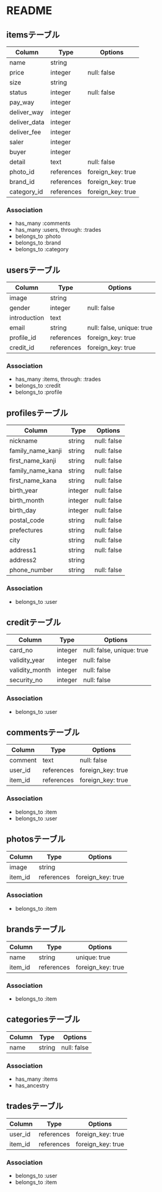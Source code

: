 # README

## itemsテーブル
|Column|Type|Options|
|------|----|-------|
|name|string||
|price|integer|null: false|
|size|string||
|status|integer|null: false|
|pay_way|integer||
|deliver_way|integer||
|deliver_data|integer||
|deliver_fee|integer||
|saler|integer||
|buyer|integer||
|detail|text|null: false|
|photo_id|references|foreign_key: true|
|brand_id|references|foreign_key: true|
|category_id|references|foreign_key: true|

### Association
- has_many :comments
- has_many :users, through: :trades
- belongs_to :photo
- belongs_to :brand
- belongs_to :category



## usersテーブル
|Column|Type|Options|
|------|----|-------|
|image|string||
|gender|integer|null: false|
|introduction|text|
|email|string|null: false, unique: true|
|profile_id|references|foreign_key: true|
|credit_id|references|foreign_key: true|

### Association
- has_many :items, through: :trades
- belongs_to :credit
- belongs_to :profile



## profilesテーブル
|Column|Type|Options|
|------|----|-------|
|nickname|string|null: false|
|family_name_kanji|string|null: false|
|first_name_kanji|string|null: false|
|family_name_kana|string|null: false|
|first_name_kana|string|null: false|
|birth_year|integer|null: false|
|birth_month|integer|null: false|                 
|birth_day|integer|null: false| 
|postal_code|string|null: false|
|prefectures|string|null: false|
|city|string|null: false|
|address1|string|null: false|               
|address2|string||
|phone_number|string|null: false|

### Association
- belongs_to :user



## creditテーブル
|Column|Type|Options|
|------|----|-------|
|card_no|integer|null: false, unique: true|
|validity_year|integer|null: false|
|validity_month|integer|null: false|
|security_no|integer|null: false|

### Association
- belongs_to :user



## commentsテーブル
|Column|Type|Options|
|------|----|-------|
|comment|text|null: false|
|user_id|references|foreign_key: true|
|item_id|references|foreign_key: true|

### Association
- belongs_to :item
- belongs_to :user



## photosテーブル
|Column|Type|Options|
|------|----|-------|
|image|string||
|item_id|references|foreign_key: true|

### Association
- belongs_to :item



## brandsテーブル
|Column|Type|Options|
|------|----|-------|
|name|string|unique: true|
|item_id|references|foreign_key: true|

### Association
- belongs_to :item



## categoriesテーブル
|Column|Type|Options|
|------|----|-------|
|name|string|null: false|

### Association
- has_many :items
- has_ancestry



## tradesテーブル
|Column|Type|Options|
|------|----|-------|
|user_id|references|foreign_key: true|
|item_id|references|foreign_key: true|

### Association
- belongs_to :user
- belongs_to :item